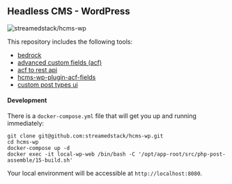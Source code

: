 ## Headless CMS - WordPress

![streamedstack/hcms-wp](https://github.com/streamedstack/hcms-wp/workflows/WordPress%20Build/badge.svg)

This repository includes the following tools:
- [bedrock](https://github.com/roots/bedrock)
- [advanced custom fields (acf)](https://www.advancedcustomfields.com/)
- [acf to rest api](https://github.com/airesvsg/acf-to-rest-api)
- [hcms-wp-plugin-acf-fields](https://github.com/streamedstack/hcms-wp-plugin-acf-fields)
- [custom post types ui](https://github.com/WebDevStudios/custom-post-type-ui)

#### Development
There is a `docker-compose.yml` file that will get you up and running immediately:

```
git clone git@github.com:streamedstack/hcms-wp.git
cd hcms-wp
docker-compose up -d
docker exec -it local-wp-web /bin/bash -C '/opt/app-root/src/php-post-assemble/15-build.sh'
```

Your local environment will be accessible at `http://localhost:8080`.
